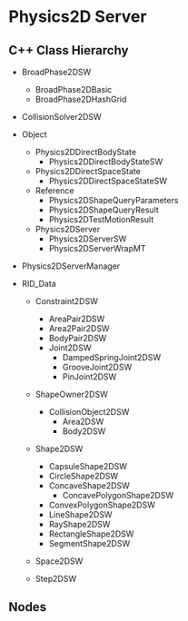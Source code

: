 # Physics2D Server

## C++ Class Hierarchy

- BroadPhase2DSW
  - BroadPhase2DBasic
  - BroadPhase2DHashGrid

- CollisionSolver2DSW

- Object
  - Physics2DDirectBodyState
    - Physics2DDirectBodyStateSW
  - Physics2DDirectSpaceState
    - Physics2DDirectSpaceStateSW
  - Reference
    - Physics2DShapeQueryParameters
    - Physics2DShapeQueryResult
    - Physics2DTestMotionResult
  - Physics2DServer
    - Physics2DServerSW
    - Physics2DServerWrapMT
- Physics2DServerManager

- RID_Data
  - Constraint2DSW
    - AreaPair2DSW
    - Area2Pair2DSW
    - BodyPair2DSW
    - Joint2DSW
      - DampedSpringJoint2DSW
      - GrooveJoint2DSW
      - PinJoint2DSW
  - ShapeOwner2DSW
    - CollisionObject2DSW
      - Area2DSW
      - Body2DSW
  - Shape2DSW
    - CapsuleShape2DSW
    - CircleShape2DSW
    - ConcaveShape2DSW
      - ConcavePolygonShape2DSW
    - ConvexPolygonShape2DSW
    - LineShape2DSW
    - RayShape2DSW
    - RectangleShape2DSW
    - SegmentShape2DSW
  - Space2DSW

  - Step2DSW

## Nodes
